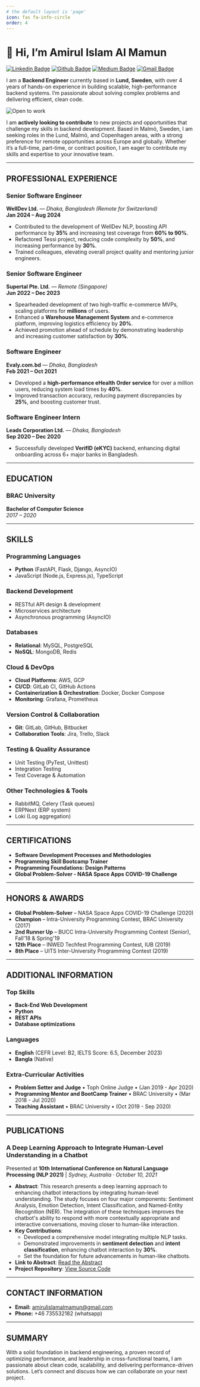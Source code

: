 ```yaml
---
# the default layout is 'page'
icon: fas fa-info-circle
order: 4
---
```



# 👋 Hi, I’m Amirul Islam Al Mamun

[![Linkedin Badge](https://img.shields.io/badge/-amirulislamalmamun-blue?style=flat-square&logo=Linkedin&logoColor=white&link=https://www.linkedin.com/in/amirulislamalmamun/)](https://www.linkedin.com/in/amirulislamalmamun/) [![Github Badge](https://img.shields.io/badge/-shiningflash-black?style=flat-square&logo=github&logoColor=white&link=https://github.com/shiningflash)](https://github.com/shiningflash) [![Medium Badge](https://img.shields.io/badge/-@amirulislamalmamun-03a57a?style=flat-square&labelColor=000000&logo=Medium&link=https://medium.com/@amirulislamalmamun)](https://medium.com/@amirulislamalmamun) [![Gmail Badge](https://img.shields.io/badge/-amirulislamalmamun@gmail.com-c14438?style=flat-square&logo=Gmail&logoColor=white&link=mailto:amirulislamalmamun@gmail.com)](mailto:amirulislamalmamun@gmail.com)

I am a **Backend Engineer** currently based in **Lund, Sweden**, with over 4 years of hands-on experience in building scalable, high-performance backend systems. I’m passionate about solving complex problems and delivering efficient, clean code. 


![Open to work](https://i.giphy.com/media/v1.Y2lkPTc5MGI3NjExbW9hanZtZjQxendhczIxd3NuY3ByZW5hamQ1YnJodmlrNjE5bTh3eSZlcD12MV9pbnRlcm5hbF9naWZfYnlfaWQmY3Q9dHM/DuNeivERgB3HLRd945/giphy.gif)

I am **actively looking to contribute** to new projects and opportunities that challenge my skills in backend development. Based in Malmö, Sweden, I am seeking roles in the Lund, Malmö, and Copenhagen areas, with a strong preference for remote opportunities across Europe and globally. Whether it’s a full-time, part-time, or contract position, I am eager to contribute my skills and expertise to your innovative team.

---

## **PROFESSIONAL EXPERIENCE**

### **Senior Software Engineer**  
**WellDev Ltd.** — _Dhaka, Bangladesh (Remote for Switzerland)_  
**Jan 2024 – Aug 2024**

- Contributed to the development of WellDev NLP, boosting API performance by **35%** and increasing test coverage from **60% to 90%**.
- Refactored Tessi project, reducing code complexity by **50%**, and increasing performance by **30%**.
- Trained colleagues, elevating overall project quality and mentoring junior engineers.

### **Senior Software Engineer**  
**Supertal Pte. Ltd.** — _Remote (Singapore)_  
**Jun 2022 – Dec 2023**

- Spearheaded development of two high-traffic e-commerce MVPs, scaling platforms for **millions** of users.
- Enhanced a **Warehouse Management System** and e-commerce platform, improving logistics efficiency by **20%**.
- Achieved promotion ahead of schedule by demonstrating leadership and increasing customer satisfaction by **30%**.

### **Software Engineer**  
**Evaly.com.bd** — _Dhaka, Bangladesh_  
**Feb 2021 – Oct 2021**

- Developed a **high-performance eHealth Order service** for over a million users, reducing system load times by **40%**.
- Improved transaction accuracy, reducing payment discrepancies by **25%**, and boosting customer trust.

### **Software Engineer Intern**  
**Leads Corporation Ltd.** — _Dhaka, Bangladesh_  
**Sep 2020 – Dec 2020**

- Successfully developed **VerifID (eKYC)** backend, enhancing digital onboarding across 6+ major banks in Bangladesh.

---

## **EDUCATION**

### **BRAC University**  
**Bachelor of Computer Science**  
_2017 – 2020_

---

## **SKILLS**

### **Programming Languages**
- **Python** (FastAPI, Flask, Django, AsyncIO)
- JavaScript (Node.js, Express.js), TypeScript

### **Backend Development**
- RESTful API design & development
- Microservices architecture
- Asynchronous programming (AsyncIO)

### **Databases**
- **Relational**: MySQL, PostgreSQL
- **NoSQL**: MongoDB, Redis

### **Cloud & DevOps**
- **Cloud Platforms**: AWS, GCP
- **CI/CD**: GitLab CI, GitHub Actions
- **Containerization & Orchestration**: Docker, Docker Compose
- **Monitoring**: Grafana, Prometheus

### **Version Control & Collaboration**
- **Git**: GitLab, GitHub, Bitbucket
- **Collaboration Tools**: Jira, Trello, Slack

### **Testing & Quality Assurance**
- Unit Testing (PyTest, Unittest)
- Integration Testing
- Test Coverage & Automation

### **Other Technologies & Tools**
- RabbitMQ, Celery (Task queues)
- ERPNext (ERP system)
- Loki (Log aggregation)


---

## **CERTIFICATIONS**

- **Software Development Processes and Methodologies**
- **Programming Skill Bootcamp Trainer**
- **Programming Foundations: Design Patterns**
- **Global Problem-Solver - NASA Space Apps COVID-19 Challenge**

---

## **HONORS & AWARDS**

- **Global Problem-Solver** – NASA Space Apps COVID-19 Challenge (2020)
- **Champion** – Intra-University Programming Contest, BRAC University (2017)
- **2nd Runner Up** – BUCC Intra-University Programming Contest (Senior), Fall'18 & Spring'19
- **12th Place** – INWED Techfest Programming Contest, IUB (2019)
- **8th Place** – UITS Inter-University Programming Contest (2019)

---

## **ADDITIONAL INFORMATION**

### **Top Skills**
- **Back-End Web Development**
- **Python**
- **REST APIs**
- **Database optimizations**

### **Languages**
- **English** (CEFR Level: B2, IELTS Score: 6.5, December 2023)
- **Bangla** (Native)

### **Extra-Curricular Activities**
- **Problem Setter and Judge** • Toph Online Judge • (Jan 2019 - Apr 2020)
- **Programming Mentor and BootCamp Trainer** • BRAC University • (Mar 2018 - Jul 2020)
- **Teaching Assistant** • BRAC University • (Oct 2019 - Sep 2020)

---

## **PUBLICATIONS**

### **A Deep Learning Approach to Integrate Human-Level Understanding in a Chatbot**  
Presented at **10th International Conference on Natural Language Processing (NLP 2021)** | *Sydney, Australia · October 10, 2021*  
- **Abstract**: This research presents a deep learning approach to enhancing chatbot interactions by integrating human-level understanding. The study focuses on four major components: Sentiment Analysis, Emotion Detection, Intent Classification, and Named-Entity Recognition (NER). The integration of these techniques improves the chatbot's ability to respond with more contextually appropriate and interactive conversations, moving closer to human-like interaction.  
- **Key Contributions**:
  - Developed a comprehensive model integrating multiple NLP tasks.
  - Demonstrated improvements in **sentiment detection** and **intent classification**, enhancing chatbot interaction by **30%**.
  - Set the foundation for future advancements in human-like chatbots.
- **Link to Abstract**: [Read the Abstract](https://aircconline.com/csit/abstract/v11n23/csit112309.html)
- **Project Repository**: [View Source Code](https://lnkd.in/gcqsU52V)


---

## **CONTACT INFORMATION**

- **Email:** amirulislamalmamun@gmail.com
- **Phone:** +46 735532182 (whatsapp)

---

## **SUMMARY**

With a solid foundation in backend engineering, a proven record of optimizing performance, and leadership in cross-functional teams, I am passionate about clean code, scalability, and delivering performance-driven solutions. Let’s connect and discuss how we can collaborate on your next project.
